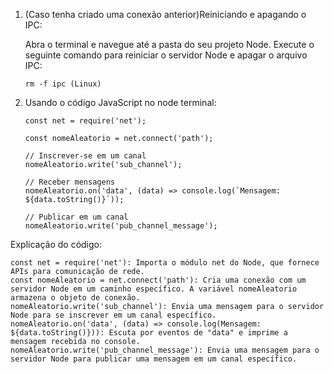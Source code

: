 1. (Caso tenha criado uma conexão anterior)Reiniciando e apagando o IPC:

    Abra o terminal e navegue até a pasta do seu projeto Node.
    Execute o seguinte comando para reiniciar o servidor Node e apagar o arquivo IPC:
    ```
    rm -f ipc (Linux)
    ```
2. Usando o código JavaScript no node terminal:
    ```   
    const net = require('net');

    const nomeAleatorio = net.connect('path');

    // Inscrever-se em um canal
    nomeAleatorio.write('sub_channel');

    // Receber mensagens
    nomeAleatorio.on('data', (data) => console.log(`Mensagem: ${data.toString()}`));

    // Publicar em um canal
    nomeAleatorio.write('pub_channel_message');
    ```
Explicação do código:

    const net = require('net'): Importa o módulo net do Node, que fornece APIs para comunicação de rede.
    const nomeAleatorio = net.connect('path'): Cria uma conexão com um servidor Node em um caminho específico. A variável nomeAleatorio armazena o objeto de conexão.
    nomeAleatorio.write('sub_channel'): Envia uma mensagem para o servidor Node para se inscrever em um canal específico.
    nomeAleatorio.on('data', (data) => console.log(Mensagem: ${data.toString()})): Escuta por eventos de "data" e imprime a mensagem recebida no console.
    nomeAleatorio.write('pub_channel_message'): Envia uma mensagem para o servidor Node para publicar uma mensagem em um canal específico.
